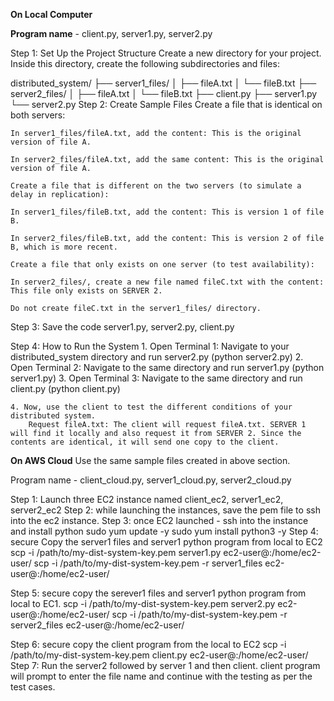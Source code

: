 **On Local Computer**

**Program name** - client.py, server1.py, server2.py

Step 1: Set Up the Project Structure
Create a new directory for your project. Inside this directory, create the following subdirectories and files:

distributed_system/
├── server1_files/
│   ├── fileA.txt
│   └── fileB.txt
├── server2_files/
│   ├── fileA.txt
│   └── fileB.txt
├── client.py
├── server1.py
└── server2.py
Step 2: Create Sample Files
    Create a file that is identical on both servers:

    In server1_files/fileA.txt, add the content: This is the original version of file A.

    In server2_files/fileA.txt, add the same content: This is the original version of file A.

    Create a file that is different on the two servers (to simulate a delay in replication):

    In server1_files/fileB.txt, add the content: This is version 1 of file B.

    In server2_files/fileB.txt, add the content: This is version 2 of file B, which is more recent.

    Create a file that only exists on one server (to test availability):

    In server2_files/, create a new file named fileC.txt with the content: This file only exists on SERVER 2.

    Do not create fileC.txt in the server1_files/ directory.

Step 3: Save the code server1.py, server2.py, client.py

Step 4: How to Run the System
    1. Open Terminal 1: Navigate to your distributed_system directory and run server2.py (python server2.py)
    2. Open Terminal 2: Navigate to the same directory and run server1.py (python server1.py)
    3. Open Terminal 3: Navigate to the same directory and run client.py (python client.py)

    4. Now, use the client to test the different conditions of your distributed system.
        Request fileA.txt: The client will request fileA.txt. SERVER 1 will find it locally and also request it from SERVER 2. Since the contents are identical, it will send one copy to the client.


**On AWS Cloud**
Use the same sample files created in above section.

Program name - client_cloud.py, server1_cloud.py, server2_cloud.py

Step 1: Launch three EC2 instance named client_ec2, server1_ec2, server2_ec2
Step 2: while launching the instances, save the pem file to ssh into the ec2 instance.
Step 3: once EC2 launched - ssh into the instance and install python
        sudo yum update -y
        sudo yum install python3 -y
Step 4: secure Copy the server1 files and server1 python program from local to EC2
        scp -i /path/to/my-dist-system-key.pem server1.py ec2-user@<server1-public-ip>:/home/ec2-user/
        scp -i /path/to/my-dist-system-key.pem -r server1_files ec2-user@<server1-public-ip>:/home/ec2-user/

Step 5: secure copy the serever1 files and server1 python program from local to EC1.
        scp -i /path/to/my-dist-system-key.pem server2.py ec2-user@<server2-public-ip>:/home/ec2-user/
        scp -i /path/to/my-dist-system-key.pem -r server2_files ec2-user@<server2-public-ip>:/home/ec2-user/

Step 6: secure copy the client program from the local to EC2
        scp -i /path/to/my-dist-system-key.pem client.py ec2-user@<client-public-ip>:/home/ec2-user/
Step 7: Run the server2 followed by server 1 and then client. client program will prompt to enter the file name and continue with the testing as per the test cases.
